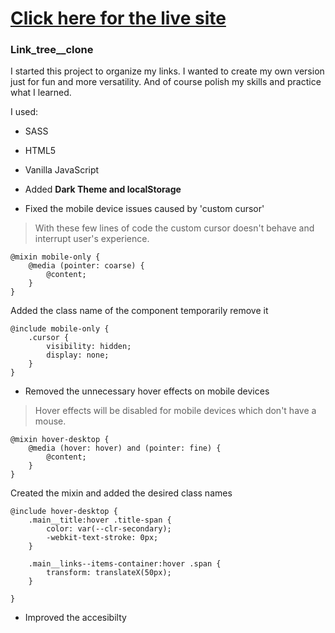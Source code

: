 # [Click here for the live site](https://imdawn.me/links/)

### Link_tree\_\_clone

I started this project to organize my links.
I wanted to create my own version just for fun and more versatility.
And of course polish my skills and practice what I learned.

I used:

- SASS
- HTML5
- Vanilla JavaScript

- Added **Dark Theme and localStorage**
- Fixed the mobile device issues caused by 'custom cursor'

> With these few lines of code the custom cursor doesn't behave and interrupt user's experience.

```
@mixin mobile-only {
    @media (pointer: coarse) {
        @content;
    }
}
```

Added the class name of the component temporarily remove it

```
@include mobile-only {
    .cursor {
        visibility: hidden;
        display: none;
    }
}
```

- Removed the unnecessary hover effects on mobile devices

> Hover effects will be disabled for mobile devices which don't have a mouse.

```
@mixin hover-desktop {
    @media (hover: hover) and (pointer: fine) {
        @content;
    }
}
```

Created the mixin and added the desired class names

```
@include hover-desktop {
    .main__title:hover .title-span {
        color: var(--clr-secondary);
        -webkit-text-stroke: 0px;
    }

    .main__links--items-container:hover .span {
        transform: translateX(50px);
    }

}
```

- Improved the accesibilty
